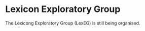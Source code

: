 Lexicon Exploratory Group
=========================

The Lexicong Exploratory Group (LexEG) is still being organised.
